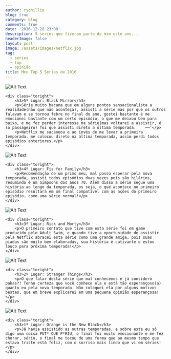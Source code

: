 ```yaml
---
author: rychillie
blog: true
category: blog
comments: true
date: '2016-12-28 23:00'
description: 5 series que fizeram parte de mim este ano...
headerImage: false
layout: post
image: /assets/images/netflix.jpg
tag:
  - series
  - top
  - opinião
title: Meu Top 5 Séries de 2016
---
```

<script async src="//pagead2.googlesyndication.com/pagead/js/adsbygoogle.js"></script>
<!-- Anuncio Blog Rychillie -->
<ins class="adsbygoogle"
     style="display:block"
     data-ad-client="ca-pub-7837358846130941"
     data-ad-slot="9265933715"
     data-ad-format="auto"></ins>
<script>
(adsbygoogle = window.adsbygoogle || []).push({});
</script>


<div class="side-by-side">
    <div class="toleft">
        <img class="image" src="http://img.wonderhowto.com/img/02/94/63613510551284/0/were-very-close-dark-future-deeply-augmented-reality-black-mirrors-playtest.w1456.jpg" alt="Alt Text">
    </div>

    <div class="toright">
        <h3>5º Lugar: Black Mirror</h3>
        <p>Série muito bacana que em alguns pontos sensacionalista a realidade(não que não aconteça), assisti a série mas por que os outros falavam e se tornou febre no final do ano, gostei bastante é me emocionei bastante com um certo episódio, o que me deixou bem para baixo, e me fez perder interesse na série(mas voltarei a assistir, é só passageiro) foi que assisti direto a última temporada.    ¬¬’</p>
        <p>Netflix me sacaneou e ao invés de me levar a primeira temporada, me colocou direto na última temporada, assim perdi todos episódios anteriores.</p>
    </div>
</div>

<div class="side-by-side">
    <div class="toleft">
        <img class="image" src="https://i.ytimg.com/vi/HFzrvMS6P8g/maxresdefault.jpg" alt="Alt Text">
    </div>

    <div class="toright">
        <h3>4º Lugar: Fis for Family</h3>
        <p>Recomendação de um primo meu, mal posso esperar pela nova temporada, assisti todos episódios duas vezes pois são hilários, resumindo é um Simpsons dos anos 70. Além disso a série segue uma história ao longo da temporada, os seja, o que acontece no primeiro episódio resultará em um final compatível com as ações do primeiro episódio… como uma série normal!</p>
    </div>
</div>

<div class="side-by-side">
    <div class="toleft">
        <img class="image" src="http://i.imgur.com/Zy2vKfU.png" alt="Alt Text">
    </div>

    <div class="toright">
        <h3>3º Lugar: Rick and Morty</h3>
        <p>O primeiro contato que tive com esta série foi em game produzido pelo Adult Swim, e quando tive a oportunidade de assistir pela Netflix abracei esta série como uma grande amiga, pois suas piadas são muito bem elaboradas, sua história é cativante e estou louco para próxima temporada!</p>
    </div>
</div>

<div class="side-by-side">
    <div class="toleft">
        <img class="image" src="http://criticalhits.com.br/wp-content/uploads/2016/07/stranger-things-season-1-01.jpg" alt="Alt Text">
    </div>

    <div class="toright">
        <h3>2º Lugar: Stranger Things</h3>
        <p>O que falar desta série que mal conhecemos e já considero pakas?! Tenho certeza que você conhece ela e está tão esperançoso(a) quanto eu pela nova temporada. Não coloquei ela por alguns motivos bestas, que em breve explicarei em uma pequena opinião esperançosa!</p>
    </div>
</div>

<div class="side-by-side">
    <div class="toleft">
        <img class="image" src="https://media1.popsugar-assets.com/files/2016/06/29/342/n/41306527/d09a21f2891fd750_poussey.jpg" alt="Alt Text">
    </div>

    <div class="toright">
        <h3>1º Lugar: Orange is the New Black</h3>
        <p>Já havia assistido as outras temporadas, e sobre esta eu só digo uma coisa PUT* QUE P*RIU, o final foi muito emocionante e me fez chorar, sério, o final me tocou de uma forma que ao mesmo tempo que estava triste está feliz, com o sorriso mais lindo que vi em séries!</p>
    </div>
</div>
